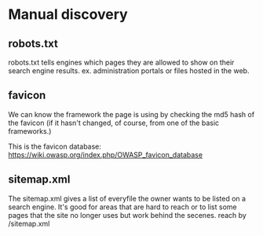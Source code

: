 # Manual discovery
## robots.txt
robots.txt tells engines which pages they are allowed to show on their search engine results.
ex. administration portals or files hosted in the web.

## favicon
We can know the framework the page is using by checking the md5 hash of the favicon (if it hasn't changed, of course, from one of the basic frameworks.)

This is the favicon database:
https://wiki.owasp.org/index.php/OWASP_favicon_database

## sitemap.xml
The sitemap.xml gives a list of everyfile the owner wants to be listed on a search engine.
It's good for areas that are hard to reach or to list some pages that the site no longer uses but work behind the secenes.
reach by <ip>/sitemap.xml
